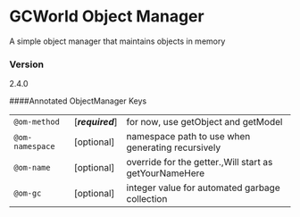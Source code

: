 # GCWorld Object Manager

A simple object manager that maintains objects in memory

### Version
2.4.0



####Annotated ObjectManager Keys

|                   |                  |                                                        |
|-------------------|------------------|--------------------------------------------------------|
| ``@om-method``    | [***required***] | for now, use getObject and getModel                    |
| ``@om-namespace`` | [optional]       | namespace path to use when generating recursively      |
| ``@om-name``      | [optional]       | override for the getter.,Will start as getYourNameHere |
| ``@om-gc``        | [optional]       | integer value for automated garbage collection         |